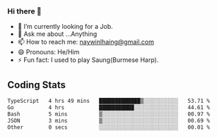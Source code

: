 ### Hi there 👋

- 🔭 I’m currently looking for a Job.
- 💬 Ask me about ...Anything
- 📫 How to reach me: naywinlhaing@gmail.com
- 😄 Pronouns: He/Him
- ⚡ Fun fact: I used to play Saung(Burmese Harp).


## Coding Stats
<!--START_SECTION:waka-->

```txt
TypeScript   4 hrs 49 mins   █████████████▒░░░░░░░░░░░   53.71 %
Go           4 hrs           ███████████░░░░░░░░░░░░░░   44.61 %
Bash         5 mins          ▒░░░░░░░░░░░░░░░░░░░░░░░░   00.97 %
JSON         3 mins          ▒░░░░░░░░░░░░░░░░░░░░░░░░   00.69 %
Other        0 secs          ░░░░░░░░░░░░░░░░░░░░░░░░░   00.01 %
```

<!--END_SECTION:waka-->
